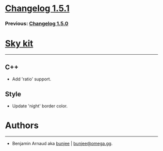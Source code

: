 # [Changelog 1.5.1](http://omega.gg/Sky/changes/1.5.1.html)

### Previous: [Changelog 1.5.0](1.5.0.html)

# [Sky kit](http://omega.gg/Sky)
---

## C++

- Add 'ratio' support.


## Style

- Update 'night' border color.


# Authors
---

- Benjamin Arnaud aka [bunjee](http://bunjee.me) | <bunjee@omega.gg>.
